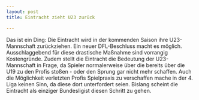 ```yaml
---
layout: post
title: Eintracht zieht U23 zurück

---
```


Das ist ein Ding: Die Eintracht wird in der kommenden Saison ihre U23-Mannschaft zurückziehen. Ein neuer DFL-Beschluss macht es möglich. Ausschlaggebend für diese drastische Maßnahme sind vorrangig Kostengründe. Zudem stellt die Eintracht die Bedeutung der U23-Mannschaft in Frage, da Spieler normalerweise über die bereits über die U19 zu den Profis stoßen - oder den Sprung gar nicht mehr schaffen. Auch die Möglichkeit verletzten Profis Spielpraxis zu verschaffen mache in der 4. Liga keinen Sinn, da diese dort unterfordert seien. Bislang scheint die Eintracht als einziger Bundesligist diesen Schritt zu gehen.


